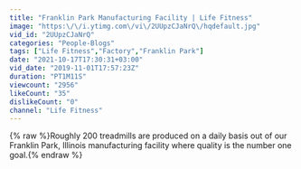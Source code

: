 ```yaml
---
title: "Franklin Park Manufacturing Facility | Life Fitness"
image: "https:\/\/i.ytimg.com\/vi\/2UUpzCJaNrQ\/hqdefault.jpg"
vid_id: "2UUpzCJaNrQ"
categories: "People-Blogs"
tags: ["Life Fitness","Factory","Franklin Park"]
date: "2021-10-17T17:30:31+03:00"
vid_date: "2019-11-01T17:57:23Z"
duration: "PT1M11S"
viewcount: "2956"
likeCount: "35"
dislikeCount: "0"
channel: "Life Fitness"
---
```

{% raw %}Roughly 200 treadmills are produced on a daily basis out of our Franklin Park, Illinois manufacturing facility where quality is the number one goal.{% endraw %}
